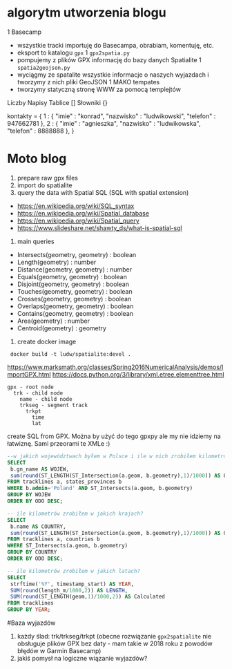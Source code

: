 # algorytm utworzenia blogu
1 Basecamp
  * wszystkie tracki importuję do Basecampa, obrabiam, komentuję, etc.
  * eksport to katalogu ```gpx```
1 ```gpx2spatia.py```
  * pompujemy z plików GPX informację do bazy danych Spatialite
1 ```spatia2geojson.py```
  * wyciągmy ze spatalite wszystkie informacje o naszych wyjazdach i tworzymy z nich pliki GeoJSON
1 MAKO tempates
  * tworzymy statyczną stronę WWW za pomocą templejtów


Liczby
Napisy
Tablice []
Słowniki {}


kontakty = {
  1 : {
      "imie" : "konrad",
      "nazwisko" : "ludwikowski",
      "telefon" : 947662781
  },
  2 : {
      "imie" : "agnieszka",
      "nazwisko" : "ludwikowska",
      "telefon" : 8888888
  },
}




# Moto blog

1. prepare raw gpx files
1. import do spatialite
1. query the data with Spatial SQL (SQL with spatial extension)
 * https://en.wikipedia.org/wiki/SQL_syntax
 * https://en.wikipedia.org/wiki/Spatial_database
 * https://en.wikipedia.org/wiki/Spatial_query
 * https://www.slideshare.net/shawty_ds/what-is-spatial-sql
1. main queries
 * Intersects(geometry, geometry) : boolean
 * Length(geometry) : number
 * Distance(geometry, geometry) : number
 * Equals(geometry, geometry) : boolean
 * Disjoint(geometry, geometry) : boolean
 * Touches(geometry, geometry) : boolean
 * Crosses(geometry, geometry) : boolean
 * Overlaps(geometry, geometry) : boolean
 * Contains(geometry, geometry) : boolean
 * Area(geometry) : number
 * Centroid(geometry) : geometry
1. create docker image
```
 docker build -t ludw/spatialite:devel .
```

https://www.marksmath.org/classes/Spring2016NumericalAnalysis/demos/ImportGPX.html
https://docs.python.org/3/library/xml.etree.elementtree.html


```
gpx - root node
  trk - child node
    name - child node
    trkseg - segment track
      trkpt
        time
        lat
```

 create SQL from GPX. Można by użyć do tego gpxpy ale my nie idziemy na łatwiznę. Sami przeorami te XMLe :)

```sql
--w jakich województwach byłem w Polsce i ile w nich zrobiłem kilometrów
SELECT
 b.gn_name AS WOJEW,
 sum(round(ST_LENGTH(ST_Intersection(a.geom, b.geometry),1)/1000)) AS ODO
FROM tracklines a, states_provinces b
WHERE b.admin='Poland' AND ST_Intersects(a.geom, b.geometry)
GROUP BY WOJEW
ORDER BY ODO DESC;

-- ile kilometrów zrobiłem w jakich krajach?
SELECT
 b.name AS COUNTRY,
 sum(round(ST_LENGTH(ST_Intersection(a.geom, b.geometry),1)/1000)) AS ODO
FROM tracklines a, countries b
WHERE ST_Intersects(a.geom, b.geometry)
GROUP BY COUNTRY
ORDER BY ODO DESC;

-- ile kilometrów zrobiłem w jakich latach?
SELECT
 strftime('%Y', timestamp_start) AS YEAR,
 SUM(round(length_m/1000,2)) AS LENGTH,
 SUM(round(ST_LENGTH(geom,1)/1000,2)) AS Calculated
FROM tracklines
GROUP BY YEAR;
```

#Baza wyjazdów

1. każdy ślad: trk/trkseg/trkpt (obecne rozwiązanie `gpx2spatialite` nie obsługuje plików GPX bez daty - mam takie w 2018 roku z powodów błędów w Garmin Basecamp)
1. jakiś pomysł na logiczne wiązanie wyjazdów?
